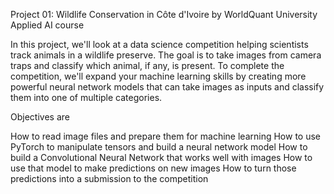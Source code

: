 Project 01: Wildlife Conservation in Côte d'Ivoire by WorldQuant University Applied AI course

In this project, we'll look at a data science competition helping scientists track animals in a wildlife preserve. The goal is to take images from camera traps and classify which animal, if any, is present. To complete the competition, we'll expand your machine learning skills by creating more powerful neural network models that can take images as inputs and classify them into one of multiple categories.

Objectives are

How to read image files and prepare them for machine learning
How to use PyTorch to manipulate tensors and build a neural network model
How to build a Convolutional Neural Network that works well with images
How to use that model to make predictions on new images
How to turn those predictions into a submission to the competition
